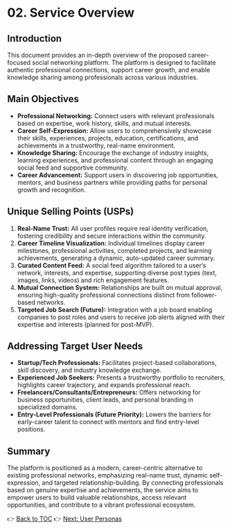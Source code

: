 # 02. Service Overview

## Introduction
This document provides an in-depth overview of the proposed career-focused social networking platform. The platform is designed to facilitate authentic professional connections, support career growth, and enable knowledge sharing among professionals across various industries.

## Main Objectives

- **Professional Networking:** Connect users with relevant professionals based on expertise, work history, skills, and mutual interests.
- **Career Self-Expression:** Allow users to comprehensively showcase their skills, experiences, projects, education, certifications, and achievements in a trustworthy, real-name environment.
- **Knowledge Sharing:** Encourage the exchange of industry insights, learning experiences, and professional content through an engaging social feed and supportive community.
- **Career Advancement:** Support users in discovering job opportunities, mentors, and business partners while providing paths for personal growth and recognition.

## Unique Selling Points (USPs)

1. **Real-Name Trust:** All user profiles require real identity verification, fostering credibility and secure interactions within the community.
2. **Career Timeline Visualization:** Individual timelines display career milestones, professional activities, completed projects, and learning achievements, generating a dynamic, auto-updated career summary.
3. **Curated Content Feed:** A social feed algorithm tailored to a user’s network, interests, and expertise, supporting diverse post types (text, images, links, videos) and rich engagement features.
4. **Mutual Connection System:** Relationships are built on mutual approval, ensuring high-quality professional connections distinct from follower-based networks.
5. **Targeted Job Search (Future):** Integration with a job board enabling companies to post roles and users to receive job alerts aligned with their expertise and interests (planned for post-MVP).

## Addressing Target User Needs

- **Startup/Tech Professionals:** Facilitates project-based collaborations, skill discovery, and industry knowledge exchange.
- **Experienced Job Seekers:** Presents a trustworthy portfolio to recruiters, highlights career trajectory, and expands professional reach.
- **Freelancers/Consultants/Entrepreneurs:** Offers networking for business opportunities, client leads, and personal branding in specialized domains.
- **Entry-Level Professionals (Future Priority):** Lowers the barriers for early-career talent to connect with mentors and find entry-level positions.

## Summary

The platform is positioned as a modern, career-centric alternative to existing professional networks, emphasizing real-name trust, dynamic self-expression, and targeted relationship-building. By connecting professionals based on genuine expertise and achievements, the service aims to empower users to build valuable relationships, access relevant opportunities, and contribute to a vibrant professional ecosystem.

👉 [Back to TOC](01_user_requirement_report_toc.md)
👉 [Next: User Personas](03_user_personas.md)

